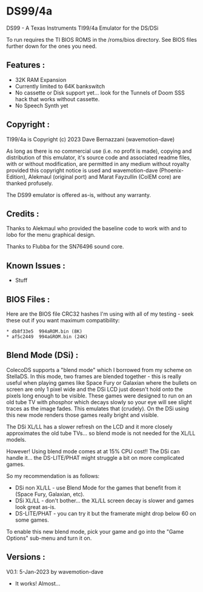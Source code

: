# DS99/4a
DS99 - A Texas Instruments TI99/4a Emulator for the DS/DSi

To run requires the TI BIOS ROMS in the /roms/bios directory.
See BIOS files further down for the ones you need.


Features :
-----------------------
* 32K RAM Expansion 
* Currently limited to 64K bankswitch
* No cassette or Disk support yet... look for the Tunnels of Doom SSS hack that works without cassette.
* No Speech Synth yet

Copyright :
-----------------------
TI99/4a is Copyright (c) 2023 Dave Bernazzani (wavemotion-dave)

As long as there is no commercial use (i.e. no profit is made),
copying and distribution of this emulator, it's source code
and associated readme files, with or without modification, 
are permitted in any medium without royalty provided this 
copyright notice is used and wavemotion-dave (Phoenix-Edition),
Alekmaul (original port) and Marat Fayzullin (ColEM core) are 
thanked profusely.

The DS99 emulator is offered as-is, without any warranty.

Credits :
-----------------------
Thanks to Alekmaul who provided the 
baseline code to work with and to lobo
for the menu graphical design.

Thanks to Flubba for the SN76496 sound core.

Known Issues :
-----------------------
* Stuff

BIOS Files :
-----------------------
Here are the BIOS file CRC32 hashes I'm using with all of my testing - seek these out if you want maximum compatibility:
```
* db8f33e5	994aROM.bin (8K)
* af5c2449	994aGROM.bin (24K)
```


Blend Mode (DSi) :
-----------------------
ColecoDS supports a "blend mode" which I borrowed from my scheme on StellaDS. In this mode, 
two frames are blended together - this is really useful when playing games like Space Fury or Galaxian 
where the bullets on screen are only 1 pixel wide and the DSi LCD just doesn't hold onto the pixels 
long enough to be visible. These games were designed to run on an old tube TV with phosphor which 
decays slowly so your eye will see slight traces as the image fades. This emulates that (crudely).
On the DSi using this new mode renders those games really bright and visible.

The DSi XL/LL has a slower refresh on the LCD and it more closely approximates the old tube TVs... 
so blend mode is not needed for the XL/LL models.

However! Using blend mode comes at at 15% CPU cost!! The DSi can handle it... the DS-LITE/PHAT might
struggle a bit on more complicated games. 

So my recommendation is as follows:
* DSi non XL/LL - use Blend Mode for the games that benefit from it (Space Fury, Galaxian, etc).
* DSi XL/LL - don't bother... the XL/LL screen decay is slower and games look great as-is.
* DS-LITE/PHAT - you can try it but the framerate might drop below 60 on some games.

To enable this new blend mode, pick your game and go into the "Game Options" sub-menu and turn it on.

Versions :
-----------------------
V0.1: 5-Jan-2023 by wavemotion-dave
* It works! Almost...
